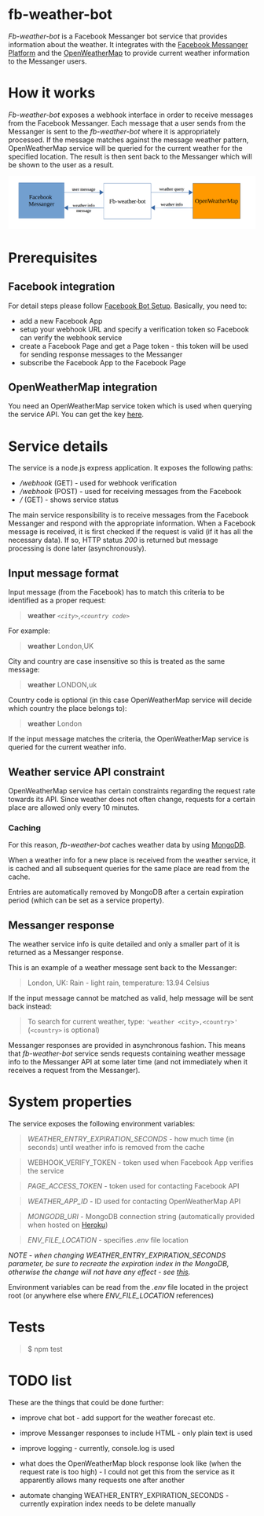 # fb-weather-bot

*Fb-weather-bot* is a Facebook Messanger bot service that provides information about the weather. It integrates with the [Facebook Messanger Platform] and the [OpenWeatherMap] to provide current weather information to the Messanger users.

# How it works

*Fb-weather-bot* exposes a webhook interface in order to receive messages from the Facebook Messanger. Each message that a user sends from the Messanger is sent to the *fb-weather-bot* where it is appropriately processed. If the message matches against the message weather pattern, OpenWeatherMap service will be queried for the current weather for the specified location. The result is then sent back to the Messanger which will be shown to the user as a result.

![alt text](/docs/Overview.png)

# Prerequisites

## Facebook integration

For detail steps please follow [Facebook Bot Setup]. Basically, you need to:
  - add a new Facebook App 
  - setup your webhook URL and specify a verification token so Facebook can verify the webhook service
  - create a Facebook Page and get a Page token - this token will be used for sending response messages to the Messanger
  - subscribe the Facebook App to the Facebook Page
    
## OpenWeatherMap integration

You need an OpenWeatherMap service token which is used when querying the service API. You can get the key [here](http://openweathermap.org/appid).

# Service details

The service is a node.js express application. It exposes the following paths:
  - */webhook* (GET) - used for webhook verification
  - */webhook* (POST) - used for receiving messages from the Facebook
  - */* (GET) - shows service status

The main service responsibility is to receive messages from the Facebook Messanger and respond with the appropriate information.
When a Facebook message is received, it is first checked if the request is valid (if it has all the necessary data). If so, HTTP status *200* is returned but message processing is done later (asynchronously). 

## Input message format
Input message (from the Facebook) has to match this criteria to be identified as a proper request:
> **weather** *`<city>`*,*`<country code>`*

For example:
> **weather** London,UK

City and country are case insensitive so this is treated as the same message:
> **weather** LONDON,uk

Country code is optional (in this case OpenWeatherMap service will decide which country the place belongs to):
> **weather** London

If the input message matches the criteria, the OpenWeatherMap service is queried for the current weather info. 

## Weather service API constraint

OpenWeatherMap service has certain constraints regarding the request rate towards its API. Since weather does not often change, requests for a certain place are allowed only every 10 minutes. 

### Caching

For this reason, *fb-weather-bot* caches weather data by using [MongoDB]. 

When a weather info for a new place is received from the weather service, it is cached and all subsequent queries for the same place are read from the cache. 

Entries are automatically removed by MongoDB after a certain expiration period (which can be set as a service property).

## Messanger response 

The weather service info is quite detailed and only a smaller part of it is returned as a Messanger response. 


This is an example of a weather message sent back to the Messanger:

> London, UK: Rain - light rain, temperature: 13.94 Celsius

If the input message cannot be matched as valid, help message will be sent back instead:

> To search for current weather, type: `'weather <city>,<country>'` (`<country>` is optional)

Messanger responses are provided in asynchronous fashion. This means that *fb-weather-bot* service sends requests containing weather message info to the Messanger API at some later time (and not immediately when it receives a request from the Messanger). 

# System properties

The service exposes the following environment variables:

> *WEATHER_ENTRY_EXPIRATION_SECONDS* - how much time (in seconds) until weather info is removed from the cache

> WEBHOOK_VERIFY_TOKEN - token used when Facebook App verifies the service

> *PAGE_ACCESS_TOKEN* - token used for contacting Facebook API

> *WEATHER_APP_ID* - ID used for contacting OpenWeatherMap API

> *MONGODB_URI* - MongoDB connection string (automatically provided when hosted on [Heroku])

> *ENV_FILE_LOCATION* - specifies *.env* file location

*NOTE - when changing WEATHER_ENTRY_EXPIRATION_SECONDS parameter, be sure to recreate the expiration index in the MongoDB, otherwise the change will not have any effect - see [this](https://stackoverflow.com/questions/14597241/setting-expiry-time-for-a-collection-in-mongodb-using-mongoose).* 

Environment variables can be read from the *.env* file located in the project root (or anywhere else where *ENV_FILE_LOCATION* references)

# Tests

> $ npm test

# TODO list

These are the things that could be done further:

 - improve chat bot - add support for the weather forecast etc.
 - improve Messanger responses to include HTML - only plain text is used
 - improve logging - currently, console.log is used
 - what does the OpenWeatherMap block response look like (when the request rate is too high) - I could not get this from the service as it apparently allows many requests one after another   
 - automate changing WEATHER_ENTRY_EXPIRATION_SECONDS - currently expiration index needs to be delete manually 

   [Facebook Messanger Platform]: <https://developers.facebook.com/docs/messenger-platform>
   [OpenWeatherMap]: <https://openweathermap.org>
   [Facebook Bot Setup]: <https://developers.facebook.com/docs/messenger-platform/guides/setup>
   [MongoDB]: <https://www.mongodb.com/>
   [Heroku]: https://dashboard.heroku.com/
